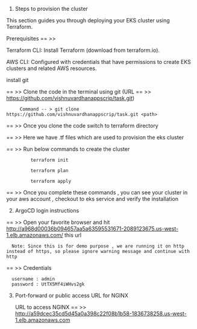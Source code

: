 1. Steps to provision the cluster


This section guides you through deploying your EKS cluster using Terraform.

Prerequisites == >>

Terraform CLI: Install Terraform (download from terraform.io).

AWS CLI: Configured with credentials that have permissions to create EKS clusters and related AWS resources.

install git 


  == >>  Clone the code in the terminal using git (URL == >> https://github.com/vishnuvardhanappscrip/task.git)
         
         Command -- > git clone https://github.com/vishnuvardhanappscrip/task.git <path>
 
  == >>  Once you clone the code switch to terraform directory 

  == >>  Here we have .tf files  which are used to provision the eks cluster 

  == >> Run below commands to create the cluster

             terraform init 

             terraform plan

             terraform apply

  == >> Once you complete these commands , you can see your cluster in your aws account , checkout to eks service and verify the installation 


2. ArgoCD login instructions

 == >> Open your favorite browser and hit http://a968d00036b094657aa5a63595531671-2089123675.us-west-1.elb.amazonaws.com/ this url 

      Note: Since this is for demo purpose , we are running it on http instead of https, so please ignore warning message and continue with http

 == >> Credentials 

      username : admin
      password : UtTX5Mf4iWHvs2gk


3. Port-forward or public access URL for NGINX

   URL to access NGINX == >> http://a59dcec35cd5d45a0a398c22f08b1b58-1836738258.us-west-1.elb.amazonaws.com
